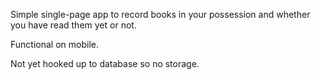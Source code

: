 Simple single-page app to record books in your possession and whether you have read them yet or not.

Functional on mobile.

Not yet hooked up to database so no storage.
